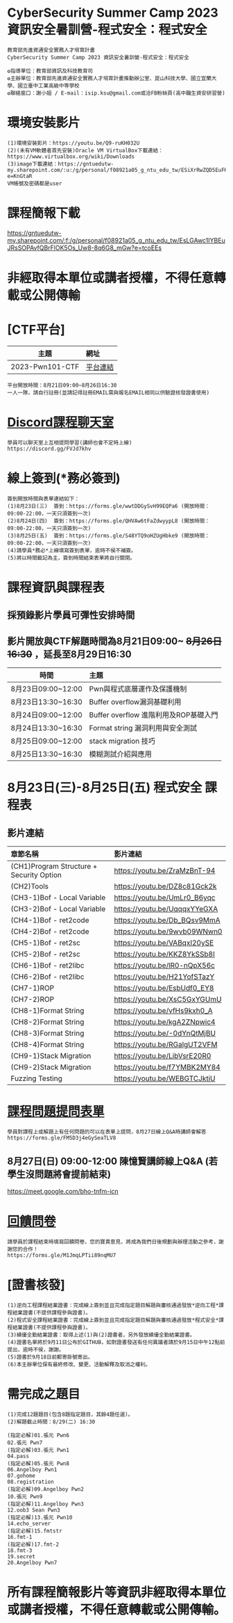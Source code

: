 # CyberSecurity Summer Camp 2023 資訊安全暑訓營-程式安全：程式安全
```
教育部先進資通安全實務人才培育計畫
CyberSecurity Summer Camp 2023 資訊安全暑訓營-程式安全：程式安全
   
✪指導單位：教育部資訊及科技教育司
✪主辦單位：教育部先進資通安全實務人才培育計畫推動辦公室、崑山科技大學、國立宜蘭大學、國立臺中工業高級中等學校
✪聯絡窗口：謝小姐 / E-mail：isip.ksu@gmail.com或洽FB粉絲頁(高中職生資安研習營)
```
# 環境安裝影片
```
(1)環境安裝影片：https://youtu.be/Q9-ruKH032U
(2)(未有VM軟體者首先安裝)Oracle VM VirtualBox下載連結：https://www.virtualbox.org/wiki/Downloads
(3)image下載連結：https://gntuedutw-my.sharepoint.com/:u:/g/personal/f08921a05_g_ntu_edu_tw/ESiXrRwZQD5EuFKY4xoPpx8BUfGaXWqqRtcnwxDR23WYjQ?e=KnGtaR
VM帳號及密碼都是user
```

# 課程簡報下載
https://gntuedutw-my.sharepoint.com/:f:/g/personal/f08921a05_g_ntu_edu_tw/EsLGAwc1IYBEuJRsSOPAvfQBrFlOK5Os_Uw8-8q6G8_mGw?e=tcoEEs

# 非經取得本單位或講者授權，不得任意轉載或公開傳輸

# [CTF平台]
|主題|網址|
|:----:|:------|
|2023-Pwn101-CTF|[平台連結](http://120.114.62.213)|
```
平台開放時間：8月21日09:00~8月26日16:30
一人一隊，請自行註冊(並請記得註冊EMAIL需與報名EMAIL相同以供驗證核發證書使用)
```

# [Discord課程聊天室](https://discord.gg/FVJd7khv)
```
學員可以聊天室上互相提問學習(講師也會不定時上線)
https://discord.gg/FVJd7khv
```


# 線上簽到(*務必簽到)
```
簽到開放時間與表單連結如下：
(1)8月23日(三)  簽到：https://forms.gle/wwtDDGySvH99EQPa6 (開放時間：09:00-22:00，一天只須簽到一次)
(2)8月24日(四)  簽到：https://forms.gle/QHVAw6tFaZdwyypL8 (開放時間：09:00-22:00，一天只須簽到一次)
(3)8月25日(五)  簽到：https://forms.gle/S48YTQ9oHZUgHbke9 (開放時間：09:00-22:00，一天只須簽到一次)
(4)請學員*務必*上線填寫簽到表單，逾時不侯不補簽。
(5)將以時間截記為主，簽到時間結束表單將自行關閉。
```


#  課程資訊與課程表
## 採預錄影片學員可彈性安排時間
## 影片開放與CTF解題時間為8月21日09:00~ ~~8月26日16:30~~ ，延長至8月29日16:30
|時間|主題|
|:----:|:----|
|8月23日09:00~12:00|Pwn與程式底層運作及保護機制|
|8月23日13:30~16:30|Buffer overflow漏洞基礎利用|
|8月24日09:00~12:00|Buffer overflow 進階利用及ROP基礎入門|
|8月24日13:30~16:30|Format string 漏洞利用與安全測試|
|8月25日09:00~12:00|stack migration 技巧|
|8月25日13:30~16:30|模糊測試介紹與應用|


# 8月23日(三)-8月25日(五) 程式安全  課程表
## 影片連結
|章節名稱|影片連結|
|:------|:-------------|
|(CH1)Program Structure + Security Option|https://youtu.be/ZraMzBnT-94|
|(CH2)Tools|https://youtu.be/DZ8c81Gck2k|
|(CH3-1)Bof - Local Variable|https://youtu.be/UmLr0_B6yqc|
|(CH3-2)Bof - Local Variable|https://youtu.be/UqqqxYYeGXA|
|(CH4-1)Bof - ret2code|https://youtu.be/Db_BQsv9MmA|
|(CH4-2)Bof - ret2code|https://youtu.be/9wvb09WNwn0|
|(CH5-1)Bof - ret2sc|https://youtu.be/VABqxI20ySE|
|(CH5-2)Bof - ret2sc|https://youtu.be/KKZ8YkSSb8I|
|(CH6-1)Bof - ret2libc|https://youtu.be/lR0-nQpX56c|
|(CH6-2)Bof - ret2libc|https://youtu.be/H21YofSTazY|
|(CH7-1)ROP|https://youtu.be/EsbUdf0_EY8|
|(CH7-2)ROP|https://youtu.be/XsC5GxYGUmU|
|(CH8-1)Format String|https://youtu.be/vfHs9kxh0_A|
|(CH8-2)Format String|https://youtu.be/kgA2ZNpwic4|
|(CH8-3)Format String|https://youtu.be/-0dYnQtMjBU|
|(CH8-4)Format String|https://youtu.be/RGalgUT2VFM|
|(CH9-1)Stack Migration|https://youtu.be/LibVsrE20R0|
|(CH9-2)Stack Migration|https://youtu.be/f7YMBK2MY84|
| Fuzzing Testing | https://youtu.be/WEBGTCJktiU |

# [課程問題提問表單](https://forms.gle/FM5D3j4eGySeaTLV8)
```
學員對課程上或解題上有任何問題的可以在表單上提問，8月27日線上Q&A時講師會解答
https://forms.gle/FM5D3j4eGySeaTLV8
```

## 8月27日(日) 09:00-12:00 陳憶賢講師線上Q&A (若學生沒問題將會提前結束)
https://meet.google.com/bho-tnfm-icn

# [回饋問卷](https://forms.gle/M1JmqLPTii89nqMU7)
```
請學員於課程結束時填寫回饋問卷，您的寶貴意見，將成為我們日後規劃與辦理活動之參考，謝謝您的合作！
https://forms.gle/M1JmqLPTii89nqMU7
```

# [證書核發]
```
(1)逆向工程課程結業證書：完成線上簽到並且完成指定題目解題與審核通過發放*逆向工程*課程結業證書(不提供課程參與證書)。
(2)程式安全課程結業證書：完成線上簽到並且完成指定題目解題與審核通過發放*程式安全*課程結業證書(不提供課程參與證書)。
(3)績優全勤結業證書：取得上述(1)與(2)證書者，另外發放績優全勤結業證書。
(4)證書名單將於9月11日公布於GITHUB，如對證書發送有任何異議者請於9月15日中午12點前提出，逾時不侯，謝謝。
(5)證書於9月18日前郵寄掛號寄出。
(6)本主辦單位保有最終修改、變更、活動解釋及取消之權利。 
```


#  需完成之題目      
```
(1)完成12題題目(包含8題指定題目，其餘4題任選)。
(2)解題截止時間：8/29(二) 16:30

(指定必解)01.張元 Pwn6 
02.張元 Pwn7
(指定必解)03.張元 Pwn1 
04.pass
(指定必解)05.張元 Pwn8 
06.Angelboy Pwn1
07.gohome
08.registration
(指定必解)09.Angelboy Pwn2 
10.張元 Pwn9
(指定必解)11.Angelboy Pwn3 
12.oob3 Sean Pwn3
(指定必解)13.張元 Pwn10 
14.echo_server
(指定必解)15.fmtstr 
16.fmt-1
(指定必解)17.fmt-2 
18.fmt-3
19.secret
20.Angelboy Pwn7
```


#  所有課程簡報影片等資訊非經取得本單位或講者授權，不得任意轉載或公開傳輸。

